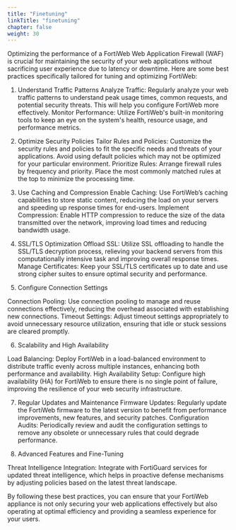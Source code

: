```yaml
---
title: "Finetuning"
linkTitle: "finetuning"
chapter: false
weight: 30
---
```


Optimizing the performance of a FortiWeb Web Application Firewall (WAF) is crucial for maintaining the security of your web applications without sacrificing user experience due to latency or downtime. Here are some best practices specifically tailored for tuning and optimizing FortiWeb:

1. Understand Traffic Patterns
Analyze Traffic: Regularly analyze your web traffic patterns to understand peak usage times, common requests, and potential security threats. This will help you configure FortiWeb more effectively.
Monitor Performance: Utilize FortiWeb's built-in monitoring tools to keep an eye on the system's health, resource usage, and performance metrics.

2. Optimize Security Policies
Tailor Rules and Policies: Customize the security rules and policies to fit the specific needs and threats of your applications. Avoid using default policies which may not be optimized for your particular environment.
Prioritize Rules: Arrange firewall rules by frequency and priority. Place the most commonly matched rules at the top to minimize the processing time.

3. Use Caching and Compression
Enable Caching: Use FortiWeb’s caching capabilities to store static content, reducing the load on your servers and speeding up response times for end-users.
Implement Compression: Enable HTTP compression to reduce the size of the data transmitted over the network, improving load times and reducing bandwidth usage.

4. SSL/TLS Optimization
Offload SSL: Utilize SSL offloading to handle the SSL/TLS decryption process, relieving your backend servers from this computationally intensive task and improving overall response times.
Manage Certificates: Keep your SSL/TLS certificates up to date and use strong cipher suites to ensure optimal security and performance.

5. Configure Connection Settings

Connection Pooling: Use connection pooling to manage and reuse connections effectively, reducing the overhead associated with establishing new connections.
Timeout Settings: Adjust timeout settings appropriately to avoid unnecessary resource utilization, ensuring that idle or stuck sessions are cleared promptly.

6. Scalability and High Availability

Load Balancing: Deploy FortiWeb in a load-balanced environment to distribute traffic evenly across multiple instances, enhancing both performance and availability.
High Availability Setup: Configure high availability (HA) for FortiWeb to ensure there is no single point of failure, improving the resilience of your web security infrastructure.

7. Regular Updates and Maintenance
Firmware Updates: Regularly update the FortiWeb firmware to the latest version to benefit from performance improvements, new features, and security patches.
Configuration Audits: Periodically review and audit the configuration settings to remove any obsolete or unnecessary rules that could degrade performance.


8. Advanced Features and Fine-Tuning

Threat Intelligence Integration: Integrate with FortiGuard services for updated threat intelligence, which helps in proactive defense mechanisms by adjusting policies based on the latest threat landscape.


By following these best practices, you can ensure that your FortiWeb appliance is not only securing your web applications effectively but also operating at optimal efficiency and providing a seamless experience for your users.